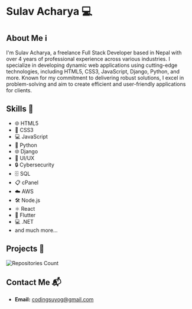 
# Sulav Acharya 💻

## About Me ℹ️  
I'm Sulav Acharya, a freelance Full Stack Developer based in Nepal with over 4 years of professional experience across various industries. I specialize in developing dynamic web applications using cutting-edge technologies, including HTML5, CSS3, JavaScript, Django, Python, and more. Known for my commitment to delivering robust solutions, I excel in problem-solving and aim to create efficient and user-friendly applications for clients.

## Skills 🚀  
- 🌐 HTML5  
- 🎨 CSS3  
- 💻 JavaScript  
- 🐍 Python  
- 🌐 Django  
- 🎨 UI/UX  
- 🔒 Cybersecurity  
- 🗄️ SQL  
- 📋 cPanel  
- ☁️ AWS  
- 🛠️ Node.js  
- ⚛️ React  
- 📱 Flutter  
- 💻 .NET  
- and much more...  

## Projects 📂  
![Repositories Count](https://img.shields.io/github/repo-count/sulavAchaya?label=Repositories&logo=github&color=4caf50)

## Contact Me 📬  
- **Email:** codingsuyog@gmail.com  
